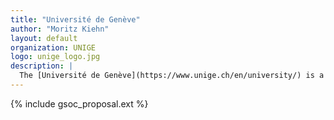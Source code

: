 ```yaml
---
title: "Université de Genève"
author: "Moritz Kiehn"
layout: default
organization: UNIGE
logo: unige_logo.jpg
description: |
  The [Université de Genève](https://www.unige.ch/en/university/) is a public research university located in Geneva, Switzerland.
---
```


{% include gsoc_proposal.ext %}
